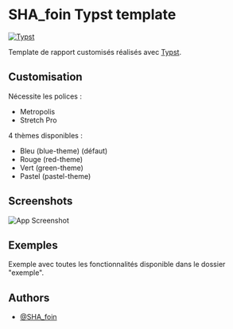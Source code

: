 # SHA_foin Typst template

[![Typst](https://camo.githubusercontent.com/5887a2b5fc7f8cd9e767e6e33a586dc049658c0f361f2ed3ce9868b22ae7f831/68747470733a2f2f696d672e736869656c64732e696f2f62616467652f54797073742d3233394441443f7374796c653d666f722d7468652d6261646765266c6f676f3d7479707374266c6f676f436f6c6f723d464646464646)](https://camo.githubusercontent.com/5887a2b5fc7f8cd9e767e6e33a586dc049658c0f361f2ed3ce9868b22ae7f831/68747470733a2f2f696d672e736869656c64732e696f2f62616467652f54797073742d3233394441443f7374796c653d666f722d7468652d6261646765266c6f676f3d7479707374266c6f676f436f6c6f723d464646464646)

Template de rapport customisés réalisés avec [Typst](https://typst.app/).

## Customisation

Nécessite les polices :

- Metropolis
- Stretch Pro

4 thèmes disponibles :

- Bleu (blue-theme) (défaut)
- Rouge (red-theme)
- Vert (green-theme)
- Pastel (pastel-theme)

## Screenshots

![App Screenshot](./readme/screenshot.png)

## Exemples

Exemple avec toutes les fonctionnalités disponible dans le dossier "exemple".

## Authors

- [@SHA_foin](https://github.com/SHAfoin)

